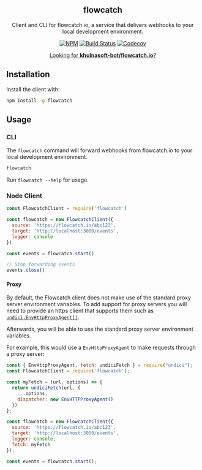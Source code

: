 <h2 align="center">flowcatch</h2>
<p align="center">Client and CLI for flowcatch.io, a service that delivers webhooks to your local development environment.</p>
<p align="center"><a href="https://npmjs.com/package/flowcatch"><img src="https://img.shields.io/npm/v/flowcatch/latest.svg" alt="NPM"></a> <a href="https://travis-ci.com/khulnasoft-bot/flowcatch"><img src="https://badgen.now.sh/travis/khulnasoft-bot/flowcatch" alt="Build Status"></a> <a href="https://codecov.io/gh/khulnasoft-bot/flowcatch/"><img src="https://badgen.now.sh/codecov/c/github/khulnasoft-bot/flowcatch" alt="Codecov"></a></p>

<p align="center"><a href="https://github.com/khulnasoft-bot/flowcatch.io">Looking for <strong>khulnasoft-bot/flowcatch.io</strong>?</a></p>

## Installation

Install the client with:

```sh
npm install -g flowcatch
```

## Usage

### CLI

The `flowcatch` command will forward webhooks from flowcatch.io to your local development environment.

```sh
flowcatch
```

Run `flowcatch --help` for usage.

### Node Client

```js
const FlowcatchClient = require('flowcatch')

const flowcatch = new FlowcatchClient({
  source: 'https://flowcatch.io/abc123',
  target: 'http://localhost:3000/events',
  logger: console
})

const events = flowcatch.start()

// Stop forwarding events
events.close()
```

#### Proxy

By default, the Flowcatch client does not make use of the standard proxy server environment variables. To add support for proxy servers you will need to provide an https client that supports them such as [`undici.EnvHttpProxyAgent()`](https://undici.nodejs.org/#/docs/api/EnvHttpProxyAgent).

Afterwards, you will be able to use the standard proxy server environment variables.

For example, this would use a `EnvHttpProxyAgent` to make requests through a proxy server:

```js
const { EnvHttpProxyAgent, fetch: undiciFetch } = require("undici");
const FlowcatchClient = require('flowcatch');

const myFetch = (url, options) => {
  return undiciFetch(url, {
    ...options,
    dispatcher: new EnvHTTPProxyAgent()
  })
};

const flowcatch = new FlowcatchClient({
  source: 'https://flowcatch.io/abc123',
  target: 'http://localhost:3000/events',
  logger: console,
  fetch: myFetch
});

const events = flowcatch.start();
```
